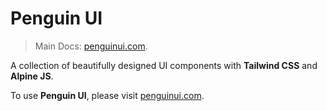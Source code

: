 # Penguin UI

> Main Docs: [penguinui.com](https://www.penguinui.com/).

A collection of beautifully designed UI components with **Tailwind CSS** and **Alpine JS**.  


To use **Penguin UI**, please visit [penguinui.com](https://www.penguinui.com/docs/getting-started).
